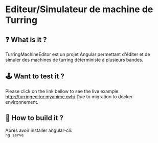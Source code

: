 # Editeur/Simulateur de machine de Turring

## ❓ What is it ?
TurringMachineEditor est un projet Angular permettant d'éditer et de simuler des machines de turring déterministe à plusieurs bandes.

## 🕹️ Want to test it ?

Please click on the link bellow to see the live example.<br>
~~http://turringeditor.myanime.ovh/~~ Due to migration to docker environnement.

## 🚀 How to build it ?

Après avoir installer angular-cli: <br>
``ng serve``
